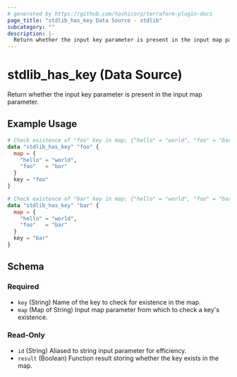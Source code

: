 ```yaml
---
# generated by https://github.com/hashicorp/terraform-plugin-docs
page_title: "stdlib_has_key Data Source - stdlib"
subcategory: ""
description: |-
  Return whether the input key parameter is present in the input map parameter.
---
```


# stdlib_has_key (Data Source)

Return whether the input key parameter is present in the input map parameter.

## Example Usage

```terraform
# Check existence of "foo" key in map; {"hello" = "world", "foo" = "bar"}, "foo" => true
data "stdlib_has_key" "foo" {
  map = {
    "hello" = "world",
    "foo"   = "bar"
  }
  key = "foo"
}

# Check existence of "bar" key in map; {"hello" = "world", "foo" = "bar"}, "bar" => false
data "stdlib_has_key" "bar" {
  map = {
    "hello" = "world",
    "foo"   = "bar"
  }
  key = "bar"
}
```

<!-- schema generated by tfplugindocs -->
## Schema

### Required

- `key` (String) Name of the key to check for existence in the map.
- `map` (Map of String) Input map parameter from which to check a key's existence.

### Read-Only

- `id` (String) Aliased to string input parameter for efficiency.
- `result` (Boolean) Function result storing whether the key exists in the map.


